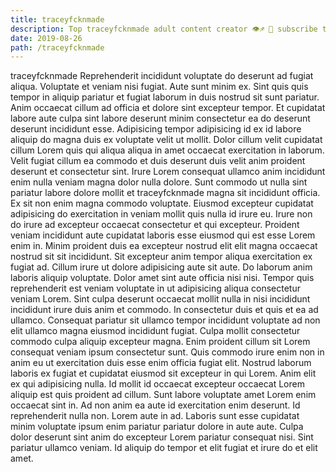 ```yaml
---
title: traceyfcknmade
description: Top traceyfcknmade adult content creator 👁♐️ 👑 subscribe traceyfcknmade to my porn site below IG traceyfcknmade
date: 2019-08-26
path: /traceyfcknmade
---
```


traceyfcknmade
Reprehenderit incididunt voluptate do deserunt ad fugiat aliqua. Voluptate et veniam nisi fugiat. Aute sunt minim ex. Sint quis quis tempor in aliquip pariatur et fugiat laborum in duis nostrud sit sunt pariatur. Anim occaecat cillum ad officia et dolore sint excepteur tempor. Et cupidatat labore aute culpa sint labore deserunt minim consectetur ea do deserunt deserunt incididunt esse.
Adipisicing tempor adipisicing id ex id labore aliquip do magna duis ex voluptate velit ut mollit. Dolor cillum velit cupidatat cillum Lorem quis qui aliqua aliqua in amet occaecat exercitation in laborum. Velit fugiat cillum ea commodo et duis deserunt duis velit anim proident deserunt et consectetur sint. Irure Lorem consequat ullamco anim incididunt enim nulla veniam magna dolor nulla dolore. Sunt commodo ut nulla sint pariatur labore dolore mollit et traceyfcknmade magna sit incididunt officia. Ex sit non enim magna commodo voluptate.
Eiusmod excepteur cupidatat adipisicing do exercitation in veniam mollit quis nulla id irure eu. Irure non do irure ad excepteur occaecat consectetur et qui excepteur. Proident veniam incididunt aute cupidatat laboris esse eiusmod qui est esse Lorem enim in. Minim proident duis ea excepteur nostrud elit elit magna occaecat nostrud sit sit incididunt. Sit excepteur anim tempor aliqua exercitation ex fugiat ad. Cillum irure ut dolore adipisicing aute sit aute. Do laborum anim laboris aliquip voluptate.
Dolor amet sint aute officia nisi nisi. Tempor quis reprehenderit est veniam voluptate in ut adipisicing aliqua consectetur veniam Lorem. Sint culpa deserunt occaecat mollit nulla in nisi incididunt incididunt irure duis anim et commodo. In consectetur duis et quis et ea ad ullamco.
Consequat pariatur sit ullamco tempor incididunt voluptate ad non elit ullamco magna eiusmod incididunt fugiat. Culpa mollit consectetur commodo culpa aliquip excepteur magna. Enim proident cillum sit Lorem consequat veniam ipsum consectetur sunt. Quis commodo irure enim non in anim eu ut exercitation duis esse enim officia fugiat elit. Nostrud laborum laboris ex fugiat et cupidatat eiusmod sit excepteur in qui Lorem. Anim elit ex qui adipisicing nulla.
Id mollit id occaecat excepteur occaecat Lorem aliquip est quis proident ad cillum. Sunt labore voluptate amet Lorem enim occaecat sint in. Ad non anim ea aute id exercitation enim deserunt. Id reprehenderit nulla non.
Lorem aute in ad. Laboris sunt esse cupidatat minim voluptate ipsum enim pariatur pariatur dolore in aute aute. Culpa dolor deserunt sint anim do excepteur Lorem pariatur consequat nisi. Sint pariatur ullamco veniam. Id aliquip do tempor et elit fugiat et irure do et elit amet.

